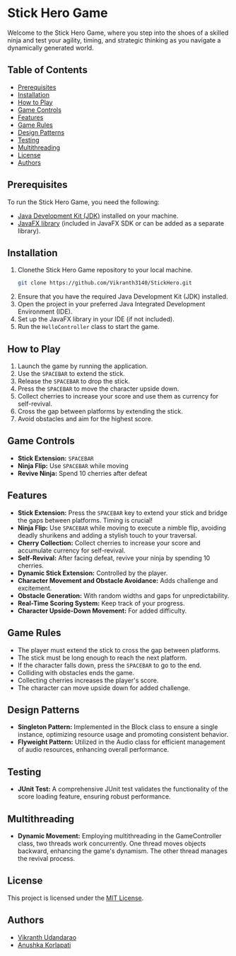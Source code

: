 # Stick Hero Game

Welcome to the Stick Hero Game, where you step into the shoes of a skilled ninja and test your agility, timing, and strategic thinking as you navigate a dynamically generated world.

## Table of Contents
- [Prerequisites](#prerequisites)
- [Installation](#installation)
- [How to Play](#how-to-play)
- [Game Controls](#game-controls)
- [Features](#features)
- [Game Rules](#game-rules)
- [Design Patterns](#design-patterns)
- [Testing](#testing)
- [Multithreading](#multithreading)
- [License](#license)
- [Authors](#authors)

## Prerequisites

To run the Stick Hero Game, you need the following:

- [Java Development Kit (JDK)](https://www.oracle.com/java/technologies/downloads/) installed on your machine.
- [JavaFX library](https://openjfx.io/) (included in JavaFX SDK or can be added as a separate library).

## Installation

1. Clonethe Stick Hero Game repository to your local machine.
    ```bash
    git clone https://github.com/Vikranth3140/StickHero.git
    ```
2. Ensure that you have the required Java Development Kit (JDK) installed.
3. Open the project in your preferred Java Integrated Development Environment (IDE).
4. Set up the JavaFX library in your IDE (if not included).
5. Run the `HelloController` class to start the game.

## How to Play

1. Launch the game by running the application.
2. Use the `SPACEBAR` to extend the stick.
3. Release the `SPACEBAR` to drop the stick.
4. Press the `SPACEBAR` to move the character upside down.
5. Collect cherries to increase your score and use them as currency for self-revival.
6. Cross the gap between platforms by extending the stick.
7. Avoid obstacles and aim for the highest score.

## Game Controls

- **Stick Extension:** `SPACEBAR`
- **Ninja Flip:** Use `SPACEBAR` while moving
- **Revive Ninja:** Spend 10 cherries after defeat

## Features

- **Stick Extension:** Press the `SPACEBAR` key to extend your stick and bridge the gaps between platforms. Timing is crucial!
- **Ninja Flip:** Use `SPACEBAR` while moving to execute a nimble flip, avoiding deadly shurikens and adding a stylish touch to your traversal.
- **Cherry Collection:** Collect cherries to increase your score and accumulate currency for self-revival.
- **Self-Revival:** After facing defeat, revive your ninja by spending 10 cherries.
- **Dynamic Stick Extension:** Controlled by the player.
- **Character Movement and Obstacle Avoidance:** Adds challenge and excitement.
- **Obstacle Generation:** With random widths and gaps for unpredictability.
- **Real-Time Scoring System:** Keep track of your progress.
- **Character Upside-Down Movement:** For added difficulty.

## Game Rules

- The player must extend the stick to cross the gap between platforms.
- The stick must be long enough to reach the next platform.
- If the character falls down, press the `SPACEBAR` to go to the end.
- Colliding with obstacles ends the game.
- Collecting cherries increases the player's score.
- The character can move upside down for added challenge.

## Design Patterns

- **Singleton Pattern:** Implemented in the Block class to ensure a single instance, optimizing resource usage and promoting consistent behavior.
- **Flyweight Pattern:** Utilized in the Audio class for efficient management of audio resources, enhancing overall performance.

## Testing

- **JUnit Test:** A comprehensive JUnit test validates the functionality of the score loading feature, ensuring robust performance.

## Multithreading

- **Dynamic Movement:** Employing multithreading in the GameController class, two threads work concurrently. One thread moves objects backward, enhancing the game's dynamism. The other thread manages the revival process.

## License

This project is licensed under the [MIT License](LICENSE.md).

## Authors

- [Vikranth Udandarao](https://github.com/Vikranth3140)
- [Anushka Korlapati](https://github.com/anushka-korlapati)